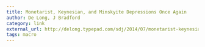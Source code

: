 ```yaml
---
title: Monetarist, Keynesian, and Minskyite Depressions Once Again
author: De Long, J Bradford
category: link
external_url: http://delong.typepad.com/sdj/2014/07/monetarist-keynesian-and-minskyite-depressions-once-again-yes-lloyd-metzler-was-the-greatest-chicago-macroeconomist-ever.html
tags: macro
---
```

